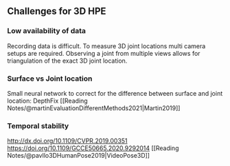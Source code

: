 ## Challenges for 3D HPE

### Low availability of data
Recording data is difficult. To measure 3D joint locations multi camera setups are required. Observing a joint from multiple views allows for triangulation of the exact 3D joint location. 

### Surface vs Joint location

Small neural network to correct for the difference between surface and joint location: DepthFix [[Reading Notes/@martinEvaluationDifferentMethods2021|Martin2019]]


### Temporal stability 

http://dx.doi.org/10.1109/CVPR.2019.00351
https://doi.org/10.1109/GCCE50665.2020.9292014
[[Reading Notes/@pavllo3DHumanPose2019|VideoPose3D]]














